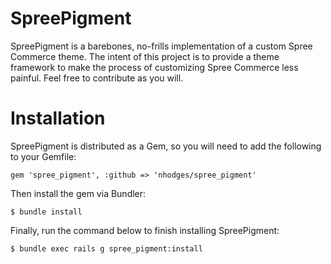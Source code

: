 # SpreePigment
SpreePigment is a barebones, no-frills implementation of a custom Spree Commerce theme. The intent of this project is to provide a theme framework to make the process of customizing Spree Commerce less painful. Feel free to contribute as you will.

# Installation
SpreePigment is distributed as a Gem, so you will need to add the following to your Gemfile:
```
gem 'spree_pigment', :github => 'nhodges/spree_pigment'
```
Then install the gem via Bundler:

```
$ bundle install
```

Finally, run the command below to finish installing SpreePigment:

```
$ bundle exec rails g spree_pigment:install
```